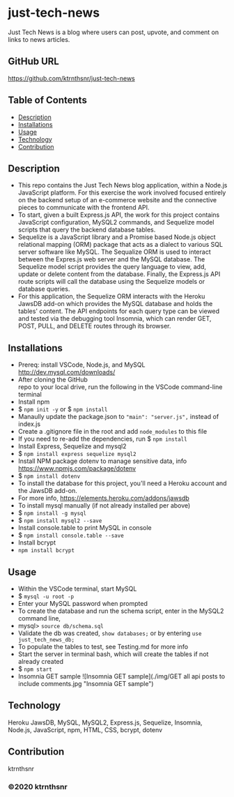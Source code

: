 ﻿# just-tech-news
Just Tech News is a blog where users can post, upvote, and comment on links to news articles.

## GitHub URL
https://github.com/ktrnthsnr/just-tech-news

## Table of Contents
* [Description](#description)
* [Installations](#installations)
* [Usage](#usage)
* [Technology](#technology)
* [Contribution](#contribution)

## Description
- This repo contains the Just Tech News blog application, within a Node.js JavaScript platform. For this exercise the work involved focused entirely on the backend setup of an e-commerce website and the connective pieces to communicate with the frontend API. 
- To start, given a built Express.js API, the work for this project contains JavaScript configuration, MySQL2 commands, and Sequelize model scripts that query the backend database tables.
- Sequelize is a JavaScript library and a Promise based Node.js object relational mapping (ORM) package that acts as a dialect to various SQL server software like MySQL. The Sequalize ORM is used to interact between the Expres.js web server and the MySQL database. The Sequelize model script provides the query language to view, add, update or delete content from the database. Finally, the Express.js API route scripts will call the database using the Sequelize models or database queries. 
- For this application, the Sequelize ORM interacts with the Heroku JawsDB add-on which provides the MySQL database and holds the tables' content. The API endpoints for each query type can be viewed and tested via the debugging tool Insomnia, which can render GET, POST, PULL, and DELETE routes through its browser.

## Installations
- Prereq: install VSCode, Node.js, and MySQL http://dev.mysql.com/downloads/
- After cloning the GitHub repo to your local drive, run the following in the VSCode command-line terminal
- Install npm
- $ `npm init -y` or $ `npm install`
- Manaully update the package.json to  `"main": "server.js",` instead of index.js
- Create a .gitignore file in the root and add `node_modules` to this file
- If you need to re-add the dependencies, run $ `npm install`
- Install Express, Sequelize and mysql2
- $ `npm install express sequelize mysql2`
- Install NPM package dotenv to manage sensitive data, info https://www.npmjs.com/package/dotenv
- $ `npm install dotenv`
- To install the database for this project, you'll need a Heroku account and the JawsDB add-on.
- For more info, https://elements.heroku.com/addons/jawsdb
- To install mysql manually (if not already installed per above)
- $ `npm install -g mysql`
- $ `npm install mysql2 --save`
- Install console.table to print MySQL in console
- $ `npm install console.table --save`
- Install bcrypt 
- `npm install bcrypt`

## Usage
- Within the VSCode terminal, start MySQL
-   $ `mysql -u root -p`
- Enter your MySQL password when prompted
- To create the database and run the schema script, enter in the MySQL2 command line,
- mysql> `source db/schema.sql`
- Validate the db was created, `show databases;` or by entering `use just_tech_news_db;`
- To populate the tables to test, see Testing.md for more info
- Start the server in terminal bash, which will create the tables if not already created
- $ `npm start`
- Insomnia GET sample
![Insomnia GET sample](./img/GET all api posts to include comments.jpg "Insomnia GET sample")

## Technology
Heroku JawsDB, MySQL, MySQL2, Express.js, Sequelize, Insomnia, Node.js, JavaScript, npm, HTML, CSS, bcrypt, dotenv

## Contribution
ktrnthsnr

### ©️2020 ktrnthsnr
